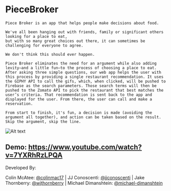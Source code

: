 # PieceBroker
	Piece Broker is an app that helps people make decisions about food.
    
    We've all been hanging out with friends, family or significant others looking for a place to eat, 
    but with so many great choices out there, it can sometimes be challenging for everyone to agree.
    
    We don't think this should ever happen.
    
    Piece Broker eliminates the need for an argument while also adding levity—and a little fun—to the process of choosing a place to eat. After asking three simple questions, our web app helps the user with this process by providing a single restaurant recommendation. It uses the GIPHY API to call the gifs, which, when clicked, will be pushed to Firebase as the search parameters. Those search terms will then be pushed to the Zomato API to pick the restaurant that best matches the user’s criteria. That recommendation is sent back to the app and displayed for the user. From there, the user can call and make a reservation.
    
    From start to finish, it's fun, a decision is made (avoiding the argument all together), and action can be taken based on the result. Skip the argument, skip the line.
    
![Alt text](PieceBroker/assets/images/piecebroker.png?raw=true "Piecbroker")

Demo: https://www.youtube.com/watch?v=7YXRhRzLPQA
----------------------------------------------------------------------------------------

Developed By:

Colin McAtee: [@colinmac17](https://github.com/colinmac17) |
JJ Conoscenti: [@jjconoscenti](https://github.com/jjconoscenti) |
Jake Thornberry: [@wjthornberry](https://github.com/wjthornberry) |
Michael Dimanshtein: [@michael-dimanshtein](https://github.com/michael-dimanshtein)


